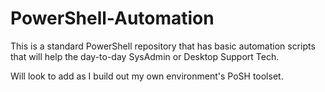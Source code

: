 # PowerShell-Automation

This is a standard PowerShell repository that has basic automation scripts that will help the day-to-day SysAdmin or Desktop Support Tech.

Will look to add as I build out my own environment's PoSH toolset.

